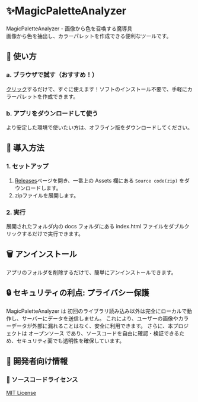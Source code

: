 # ✨MagicPaletteAnalyzer  
MagicPaletteAnalyzer - 画像から色を召喚する魔導具  
画像から色を抽出し、カラーパレットを作成できる便利なツールです。  

## 🚀 使い方  
### a. ブラウザで試す（おすすめ！）  
<a href="https://haruharu-1105.github.io/MagicPaletteAnalyzer/" target="_parent">クリック</a>するだけで、すぐに使えます！ソフトのインストール不要で、手軽にカラーパレットを作成できます。  
### b. アプリをダウンロードして使う  
より安定した環境で使いたい方は、オフライン版をダウンロードしてください。  

## 🚀 導入方法  
### 1. セットアップ  
1. [Releases](https://github.com/haruharu-1105/MagicPaletteAnalyzer/releases)ページを開き、一番上の Assets 欄にある `Source code(zip)` をダウンロードします。  
1. zipファイルを展開します。  
### 2. 実行  
展開されたフォルダ内の docs フォルダにある index.html ファイルをダブルクリックするだけで実行できます。

## 🗑️ アンインストール  
アプリのフォルダを削除するだけで、簡単にアンインストールできます。  

## 🔒 セキュリティの利点: プライバシー保護  
MagicPaletteAnalyzer は 初回のライブラリ読み込み以外は完全にローカルで動作し、サーバーにデータを送信しません。 
これにより、ユーザーの画像やカラーデータが外部に漏れることはなく、安全に利用できます。
さらに、本プロジェクトは オープンソース であり、ソースコードを自由に確認・検証できるため、セキュリティ面でも透明性を確保しています。

## 🔧 開発者向け情報  
### 📜 ソースコードライセンス  
[MIT License](LICENSE)  
